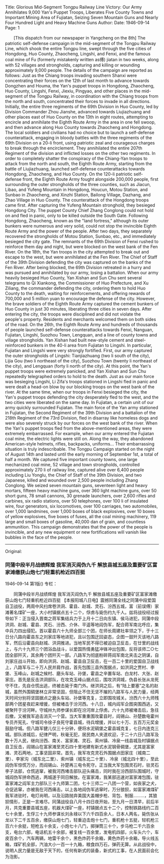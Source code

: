 Title: Glorious Mid-Segment Tongpu Railway Line Victory: Our Army Annihilates 9,000 Yan's Puppet Troops, Liberates Five County Towns and Important Mining Area of Fujiatan, Seizing Seven Mountain Guns and Nearly Four Hundred Light and Heavy Machine Guns
Author: 
Date: 1946-09-14
Page: 1

　　[This dispatch from our newspaper in Yangcheng on the 8th] The patriotic self-defense campaign in the mid-segment of the Tongpu Railway Line, which shook the entire Tongpu line, swept through the five cities of Hongdong, Huo County, Zhaocheng, Lingshi, and Fenxi, and the famous coal mine of Fu (formerly mistakenly written as傅) jiatan in two weeks, along with 52 villages and strongholds, capturing and killing or wounding approximately 9,000 people. The details of the campaign are reported as follows: Just as the Chiang troops invading southern Shanxi were concentrating their forces on the 12th of last month to advance towards Dongzhen and Houma, the Yan's puppet troops in Hongdong, Zhaocheng, Huo County, Lingshi, Fenxi, Jiexiu, Pingyao, and other places in the mid-segment of the Tongpu Railway, in coordination with the Chiang troops from the north and south, concentrated their forces to invade in all directions. Initially, the entire three regiments of the 69th Division in Huo County, led by Division Commander Zhou Jianshe, advanced towards Liujiazhuang and other places east of Huo County on the 13th in eight routes, attempting to encircle and annihilate the Eighth Route Army in the area in one fell swoop, and then advance along Huo County towards Zhaocheng and Hongdong. The local soldiers and civilians had no choice but to launch a self-defense counterattack, engaging in bloody battles with the three regiments of the 69th Division on a 20-li front, using patriotic zeal and courageous charges to break through the encirclement. They annihilated the entire 207th Regiment of the division and inflicted losses on the other two regiments. In order to completely shatter the conspiracy of the Chiang-Yan troops to attack from the north and south, the Eighth Route Army, starting from the battle of Liujiazhuang, launched self-defense counterattacks towards Hongdong, Zhaocheng, and Huo County. On the 120-li patriotic self-defense front, the Eighth Route Army fought alongside 200,000 people, first surrounding the outer strongholds of the three counties, such as Jiacun, Libao, and Yufeng Mountain in Hongdong, Houcun, Motou Station, and Sunbao in Zhaocheng, and Xinzhi Station, Bailong Village, Dazhang, and Zhao Village in Huo County. The counterattack of the Hongdong troops came first. After capturing the Yufeng Mountain stronghold, they besieged Hongdong City. The puppet County Chief Zhang Conglong could not hold on and fled in panic, only to be killed outside the South Gate. Following Hongdong, Zhaocheng, known as the "land fortress," although its outer bunkers were numerous and very solid, could not stop the invincible Eighth Route Army and the power of the people. After two days, they separately recovered the strongholds of Motou Station, Sunbao, etc., and immediately besieged the city gate. The remnants of the 69th Division of Fenxi rushed to reinforce them day and night, but were blocked on the west bank of the Fen River. On the 18th, the Yan troops in the city attempted to break out and escape to the west, but were annihilated at the Fen River. The Chief of Staff of the 39th Division defending the city was captured on the banks of the Fen River. After being blocked, the 69th Division retreated in a hurry and was pursued and annihilated by our army, losing a battalion. When our army heavily besieged Huo County, Yan Xishan and Sun Chu sent several telegrams to Qi Xiankong, the Commissioner of Huo Prefecture, and Xu Ziliang, the commander defending the city, ordering them to hold Huo County to the death, waiting for reinforcements, and offering rewards of 700,000 and 5 million yuan to encourage the defense of the city. However, the brave soldiers of the Eighth Route Army captured the cement bunkers of Huo County in just 30 minutes, liberating three cities in seven days. After entering the city, the troops were disciplined and did not violate the people's property. Residents and merchants welcomed them on both sides of the road. On the 26th, the Eighth Route Army and hundreds of thousands of people launched self-defense counterattacks towards Fenxi, Nanguan, Fujiatan, Lingshi, Suozhou Town, Lengquan, and a line of county towns and village strongholds. Yan Xishan had built new-style cement and steel-reinforced bunkers in the 40-li area from Fujiatan to Lingshi. In particular, Fujiatan and Lingshi were very strongly fortified. First, our army captured the outer strongholds of Lingshi: Tianjiazhuang (two li south of the city), Lijia Gou (two li northeast of the city), Suozhou Town (twenty li northeast of the city), and Lengquan (forty li north of the city). At this point, the Yan's puppet troops were extremely panicked, and Yan Xishan and Sun Chu repeatedly telegraphed orders to hold to the death. Just as our main force was besieging Lingshi, Li Zifa's troops stationed in Lingshi fled in panic and were dealt a head-on blow by our blocking troops on the west bank of the river. At the same time, when our troops in Fenxi besieged the city, the Yan's puppet troops defending the city desperately fled to the west, and the two cities were liberated on the same day. In Fujiatan, a certain unit of our army quickly surrounded Fujiatan. The main force of the Yan army stationed in Fujiatan, the Second Regiment of the 39th Division and a battalion of the 218th Regiment of the 73rd Division, fled in disarray like homeless dogs and were also severely struck by our forces on the west bank of the river. When the Yan's puppet troops fled from the above-mentioned areas, they were extremely embarrassed. For example, when our army entered the Fujiatan coal mine, the electric lights were still on. Along the way, they abandoned American-style helmets, rifles, backpacks, uniforms... Their embarrassing situation is truly indescribable. The Tongpu Campaign started on the night of August 14th and lasted until the early morning of September 1st, a total of half a month. We captured five important county towns, one large mechanized coal mine, 52 village and town strongholds, controlled approximately 270 li of railway line, captured alive over 6,400 people including Liu Yonglu, the Chief of Staff of the 39th Division, and two Japanese, killed and wounded over 2,500 people including Zhang Conglong. We seized seven mountain guns, seventeen light and heavy mortars, fifteen heavy machine guns, over 360 light machine guns, over 50 short guns, 78 small cannons, 30 grenade launchers, over 2,600 rifles and carbines, six radio stations, over 50 telephones, over 100 li of insulated wire, four generators, six locomotives, over 100 carriages, two automobiles, over 1,000 landmines, over 1,000 boxes of black explosives, over 10 boxes of yellow explosives, five boxes of fuses, all the coal mining machinery, 119 large and small boxes of gasoline, 40,000 dan of grain, and countless ammunition. This campaign demonstrates that the power of the people is invincible, and any new equipment or new fortifications will vanish like bubbles in the face of the people.



<hr /> 

Original: 


### 同蒲中段半月战绩辉煌  我军消灭阎伪九千  解放县城五座及重要矿区富家滩缴获山炮七门轻重机枪近四百挺

1946-09-14
第1版()
专栏：

　　同蒲中段半月战绩辉煌
    我军消灭阎伪九千
    解放县城五座及重要矿区富家滩缴获山炮七门轻重机枪近四百挺
    【本报阳城八日电】震撼同蒲全线之同蒲中段爱国自卫战役，两周中风扫席卷洪洞、霍县、赵城、灵石、汾西五城，富（前误傅）家滩著名煤矿一座，大小村镇据点五十二个，俘虏与毙伤约九千人。兹将战役经过报导如下：正当侵入晋南之蒋军集结兵力于上月十二日向东镇、侯马进犯，同蒲中段洪洞、赵城、霍县、灵石、汾西、介休、平遥等地阎伪军，配合蒋军南北呼应，集中兵力四出侵犯。首以霍县六十九师全部三个团，在师长周建社率领之下，于十三日分八路向霍县东之刘家庄等地进犯，且以包围迂回姿态，企图一鼓歼灭该地八路军，然后沿霍县向赵城、洪洞推进。当地军民不得已被迫自卫反击，在廿里的战线上，与六十九师三个团浴血战斗，以爱国热情勇猛冲锋冲出包围，反将该师二○七团全部歼灭，其余两个团歼灭一部。八路军为彻底粉碎蒋阎军南北夹击之阴谋，自刘家庄战斗开始，即向洪洞、赵城、霍县自卫反击，在一百二十里的爱国自卫战线上，八路军与二十万人民并肩作战，首先包围三县外围据点，如洪洞之贾村、李堡、玉峰山，赵城之候村、磨头车站、孙堡，霍县之辛置车站、白龙村、大张、赵家庄。首先是反击洪洞部队，在攻克玉峰山据点后，围攻洪洞城，伪县长张从龙死守不住，先自仓慌出逃，终被击毙于南门外。继洪洞之后，有“陆上要塞”之名的赵城，虽然外围碉堡林立非常坚固，但阻止不住无坚不摧的八路军与人民力量，经两天时间分别将坚固据点之磨头车站、孙堡等克复，立即围攻城关。汾西六十九师残部两个团星夜赶来增援，但被堵击于汾河西。十八日，城内阎军企图突围西逃，又被聚歼于汾河畔。守城卅九师参谋长即在汾河岸上俘虏。六十九师被堵击后，急往后撤，又被我军追击消灭一个营。当大军重重围攻霍县时，阎锡山、孙楚数电霍州专员齐宪孔、守城司令徐子良死守霍县城，待兵增援，并以七十万、五百万元奖金鼓励守城。但八路军健儿仅三十分钟，便将水泥碉堡之霍县城克复，七日内连克三城。部队进城后，纪律严明，秋毫无犯，居民商人夹道欢迎，于二十六日八路军及数十万人民，继向汾西、南关、富家滩、灵石、索州镇、冷泉一线县城及村镇据点自卫反击，阎锡山在富家滩至灵石四十里地建有新式水泥钢骨碉堡，尤其是富家滩、灵石两地，工事坚固非常。首先，我军攻克灵石外围据点田家庄（城南二里）、李家沟（城东北二里）、索州镇（城东北二十里）、冷泉（城北四十里），至此阎伪军惊慌万分，而阎锡山、孙楚再三电令死守。正当我大军包围灵石时，驻灵石李子法部，仓慌逃窜，被我河西堵击部队迎头痛击，同时我在汾西部队围城时，守城阎伪军拼命西逃，两城遂于同日解放。在富家滩，我某部迅速对富家滩包围，驻富家滩之阎军主力部队三十九师第二团，七十三师二一八团一个营，如丧家之犬，仓促逃窜，亦被我在河西痛击。以上各地阎伪军逃窜时，万分狼狈，如富家滩煤矿我军进驻时，电灯尚明，以及沿路抛弃美国大盖帽步枪、背包、制服………，其狼狈情形，正是一言难尽。同蒲战役自八月十四日夜开始，至九月一日清早，前后半月，共克重要县城五座，机器大煤矿一座，村镇据点五十二个，控制铁路线约二百七十余里，生俘三十九师参谋长刘永禄以下六千四百余人，日本人两名，毙伤张从龙以下二千五百余，缴获山炮七门，轻重迫击炮十七门，重机枪十五挺，轻机枪三百六十余挺，短枪五十余支，小炮七十八门，掷弹筒三十个，步马枪二千六百余支，电台六部，电话机五十余部，被复线一百余里，发电机四部，火车头六个，车皮百余个，汽车两辆，地雷千余个，黑色炸药千余箱，黄色炸药十余箱，导火线五箱，煤矿机全部，汽油大小一百一十九箱，粮食四万石，弹药无算。从此战役中，说明人民力量是无敌于天下的，任何有新式的装备，新式的工事，在人民面前会化为泡影。

